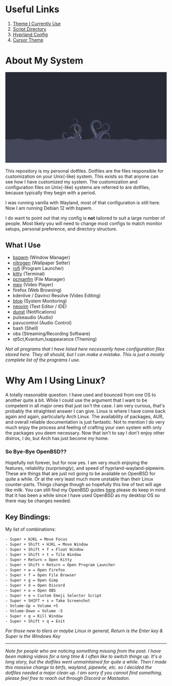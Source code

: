 # Useful Links
1. [Theme I Currently Use](https://draculatheme.com/)
2. [Script Directory](.local/bin)
3. [Hyprland Config](.config/hypr/hyprland.conf)
4. [Cursor Theme](https://www.gnome-look.org/p/1215613)

# About My System
![](.config/wallpaper.png)

This repository is my personal dotfiles. Dotfiles are the files responsible for customization on your Unix(-like) system. This exists so that anyone can see how I have customized my system. The customization and configuration files on Unix(-like) systems are referred to are dotfiles, because typically they begin with a period.

I was running vanilla with Wayland, most of that configuration is still here. Now I am running Debian 12 with bspwm.

I do want to point out that my config is **not** tailored to suit a large number of people. Most likely you will need to change most configs to match monitor setups, personal preference, and directory structure.

## What I Use
- [bspwm](https://github.com/baskerville/bspwm) (Window Manager)
- [nitrogen](https://github.com/l3ib/nitrogen) (Wallpaper Setter)
- [rofi](https://github.com/davatorium/rofi) (Program Launcher)
- [kitty](https://github.com/kovidgoyal/kitty) (Terminal)
- [pcmanfm](https://github.com/lxde/pcmanfm) (File Manager)
- [mpv](https://mpv.io/) (Video Player)
- firefox (Web Browsing)
- kdenlive / Davinci Resolve (Video Editing)
- [btop](https://github.com/aristocratos/btop) (System Monitoring)
- [neovim](https://github.com/neovim/neovim) (Text Editor / IDE)
- [dunst](https://github.com/dunst-project/dunst) (Notifications)
- pulseaudio (Audio)
- pavucontrol (Audio Control)
- bash (Shell)
- obs (Streaming/Recording Software)
- qt5ct,Kvantum,lxappearance (Theming)

*Not all programs that I have listed here necessarily have configuration files stored here. They all should, but I can make a mistake. This is just a mostly complete list of the programs I use.*

# Why Am I Using Linux?
A totally reasonable question. I have used and bounced from one OS to another quite a bit. While I could use the argument that I want to be competent in all major ones that just isn't the case. I am very curious, that's probably the straightest answer I can give.
Linux is where I have come back again and again, particularly Arch Linux. The availability of packages, AUR, and overall reliable documentation is just fantastic. Not to mention I do very much enjoy the process and feeling of crafting your own system with only the packages you deem necessary. Now that isn't to say I don't enjoy other distros, I do, but Arch has just become my home.

### So Bye-Bye OpenBSD??
Hopefully not forever, but for now yes. I am very much enjoying the features, reliability *(surprisingly)*, and speed of hyprland-wayland-pipewire. These are things that are just not going to be available on OpenBSD for quite a while. Or at the very least much more unstable than their Linux counter-parts. Things change though so hopefully this line of text will age like milk.
You can still find my OpenBSD guides [here](https://gitlab.com/Zaney/openbsd-guides) please do keep in mind that it has been a while since I have used OpenBSD as my desktop OS so there may be changes needed.

## Key Bindings:

My list of combinations:

    - Super + HJKL = Move Focus
    - Super + Shift + HJKL = Move Window
    - Super + Shift + f = Float Window
    - Super + Shift + t = Tile Window
    - Super + Return = Open Kitty
    - Super + Shift + Return = Open Program Launcher
    - Super + w = Open Firefox
    - Super + f = Open File Browser
    - Super + g = Open Gimp
    - Super + d = Open Discord
    - Super + o = Open OBS
    - Super + e = Custom Emoji Selector Script 
    - Super + SHIFT + s = Take Screenshot
    - Volume-Up = Volume +5
    - Volume-Down = Volume -5
    - Super + q = Kill Window
    - Super + Shift + q = Exit

*For those new to tilers or maybe Linux in general, Return is the Enter key & Super is the Windows Key*

---

*Note for people who are noticing something missing from the past. I have been making videos for a long time & I often like to switch things up. It's a long story, but the dotfiles went unmaintained for quite a while. Then I made this massive change to btrfs, wayland, pipewite, etc. so I decided the dotfiles needed a major clean up. I am sorry if you cannot find something, please feel free to reach out through Discord or Mastadon.*
